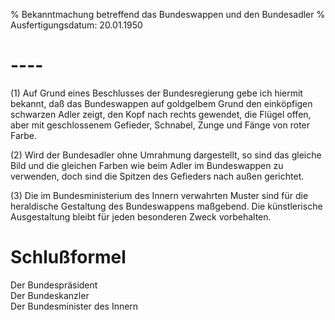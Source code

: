 % Bekanntmachung betreffend das Bundeswappen und den Bundesadler
% Ausfertigungsdatum: 20.01.1950
 
# ----

(1) Auf Grund eines Beschlusses der Bundesregierung gebe ich hiermit bekannt, daß das Bundeswappen auf goldgelbem Grund den einköpfigen schwarzen Adler zeigt, den Kopf nach rechts gewendet, die Flügel offen, aber mit geschlossenem Gefieder, Schnabel, Zunge und Fänge von roter Farbe.

(2) Wird der Bundesadler ohne Umrahmung dargestellt, so sind das gleiche Bild und die gleichen Farben wie beim Adler im Bundeswappen zu verwenden, doch sind die Spitzen des Gefieders nach außen gerichtet.

(3) Die im Bundesministerium des Innern verwahrten Muster sind für die heraldische Gestaltung des Bundeswappens maßgebend. Die künstlerische Ausgestaltung bleibt für jeden besonderen Zweck vorbehalten.

# Schlußformel

Der Bundespräsident  
Der Bundeskanzler  
Der Bundesminister des Innern
